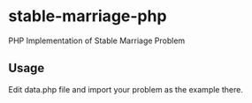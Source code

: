 # stable-marriage-php

PHP Implementation of Stable Marriage Problem

## Usage

Edit data.php file and import your problem as the example there.
